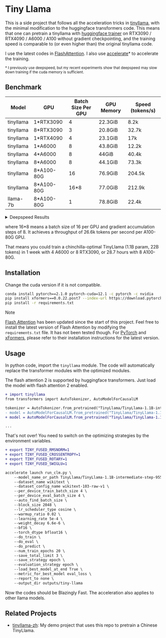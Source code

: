 # Tiny Llama

This is a side project that follows all the acceleration tricks in [tinyllama](https://github.com/jzhang38/TinyLlama), with the minimal modification to the huggingface transformers code. This means that one can pretrain a tinyllama with [huggingface trainer](https://github.com/huggingface/transformers/blob/main/examples/pytorch/language-modeling/run_clm.py) on RTX3090 / RTX4090 / A6000 / A100 without gradient checkpointing, and the training speed is comparable to (or even higher than) the original tinyllama code.

I use the latest codes in [FlashAttention](https://github.com/Dao-AILab/flash-attention/). I also use [accelerate](https://github.com/huggingface/accelerate)* to accelerate the training.

<sub>* I previously use deepspeed, but my recent experiments show that deepspeed may slow down training if the cuda memory is sufficient.</sub>

## Benchmark

| Model     | GPU        | Batch Size Per GPU | GPU Memory | Speed (tokens/s) |
| --------- | ---------- | ------------------ | ---------- | ---------------- |
| tinyllama | 1*RTX3090  | 4                  | 22.3GiB    | 8.2k             |
| tinyllama | 8*RTX3090  | 3                  | 20.8GiB    | 32.7k            |
| tinyllama | 1*RTX4090  | 4                  | 23.1GiB    | 17k              |
| tinyllama | 1*A6000    | 8                  | 43.8GiB    | 12.2k            |
| tinyllama | 4*A6000    | 8                  | 44GiB      | 40.4k            |
| tinyllama | 8*A6000    | 8                  | 44.1GiB    | 73.3k            |
| tinyllama | 8*A100-80G | 16                 | 76.9GiB    | 204.5k           |
| tinyllama | 8*A100-80G | 16*8               | 77.0GiB    | 212.9k           |
| llama-7b  | 8*A100-80G | 1                  | 78.8GiB    | 22.4k            |

<details>
<summary>Deepspeed Results</summary>

| Model     | GPU        | Batch Size Per GPU | GPU Memory | Speed (tokens/s) |
| --------- | ---------- | ------------------ | ---------- | ---------------- |
| tinyllama | 8*RTX3090  | 4                  | 16.3G      | 36k              |
| tinyllama | 4*A6000    | 8                  | 30G        | 35k              |
| tinyllama | 4*A6000    | 12                 | 39G        | 40k              |
| tinyllama | 8*A40      | 8                  | 30G        | 86k              |
| tinyllama | 8*A40      | 12                 | 39G        | 92k              |
| llama-7b  | 8*A40      | 1                  | 39.5G      | 4.7k             |
| llama-7b  | 8*A100-80G | 4                  | 60G        | 18k              |
</details>

where 16*8 means a batch size of 16 per GPU and gradient accumulation steps of 8. It achieves a throughput of 26.6k tokens per second per A100-80G GPU.

That means you could train a chinchilla-optimal TinyLlama (1.1B param, 22B tokens) in 1 week with 4 A6000 or 8 RTX3090, or 28.7 hours with 8 A100-80G.

## Installation

Change the cuda version if it is not compatible.

```sh
conda install pytorch==2.1.0 pytorch-cuda=12.1 -c pytorch -c nvidia
pip install xformers==0.0.22.post7 --index-url https://download.pytorch.org/whl/cu121
pip install -r requirements.txt
```

> [!NOTE]
> [Flash Attention](https://github.com/Dao-AILab/flash-attention) has been updated since the start of this project. Feel free to install the latest version of Flash Attention by modifying the `requirements.txt` file. It has not been tested though. For [PyTorch](https://pytorch.org/get-started/locally/) and [xFormers](https://github.com/facebookresearch/xformers), please refer to their installation instructions for the latest version.

## Usage

In python code, import the `tinyllama` module. The code will automatically replace the transformer modules with the optimized modules.

The flash attention 2 is supported by huggingface transformers. Just load the model with flash attention 2 enabled.

```diff
+ import tinyllama
from transformers import AutoTokenizer, AutoModelForCausalLM

tokenizer = AutoTokenizer.from_pretrained("TinyLlama/TinyLlama-1.1B-intermediate-step-955k-token-2T")
- model = AutoModelForCausalLM.from_pretrained("TinyLlama/TinyLlama-1.1B-intermediate-step-955k-token-2T")
+ model = AutoModelForCausalLM.from_pretrained("TinyLlama/TinyLlama-1.1B-intermediate-step-955k-token-2T", use_flash_attention_2=True)

...
```

That's not over! You need to switch on the optimizing strategies by the environment variables. 

```diff
+ export TINY_FUSED_RMSNORM=1
+ export TINY_FUSED_CROSSENTROPY=1
+ export TINY_FUSED_ROTARY=1
+ export TINY_FUSED_SWIGLU=1

accelerate launch run_clm.py \
    --model_name_or_path TinyLlama/TinyLlama-1.1B-intermediate-step-955k-token-2T \
    --dataset_name wikitext \
    --dataset_config_name wikitext-103-raw-v1 \
    --per_device_train_batch_size 4 \
    --per_device_eval_batch_size 4 \
    --auto_find_batch_size \
    --block_size 2048 \
    --lr_scheduler_type cosine \
    --warmup_ratio 0.02 \
    --learning_rate 5e-4 \
    --weight_decay 6.6e-6 \
    --bf16 \
    --torch_dtype bfloat16 \
    --do_train \
    --do_eval \
    --do_predict \
    --num_train_epochs 20 \
    --save_total_limit 3 \
    --save_strategy epoch \
    --evaluation_strategy epoch \
    --load_best_model_at_end True \
    --metric_for_best_model eval_loss \
    --report_to none \
    --output_dir outputs/tiny-llama
```

Now the codes should be Blazingly Fast. The acceleration also applies to other llama models.


## Related Projects
- [tinyllama-zh](https://github.com/whyNLP/tinyllama-zh): My demo project that uses this repo to pretrain a Chinese TinyLlama.
<!-- - [LCKV](https://github.com/whyNLP/LCKV): My project that uses this repo to do pretraining on a variant of Llama model. -->

